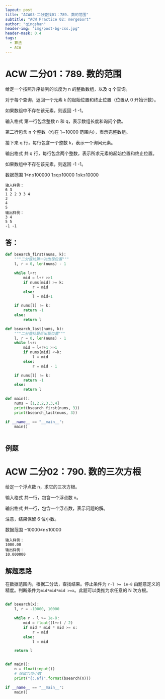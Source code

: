 ```yaml
---
layout: post
title: "ACW03-二分查找01：789. 数的范围"
subtitle: "ACW Practice 02: mergeSort"
author: "qingshan"
header-img: "img/post-bg-css.jpg"
header-mask: 0.4
tags:
  - 算法
  - ACW
---
```


# ACW 二分01：789. 数的范围

给定一个按照升序排列的长度为 n 的整数数组，以及 q 个查询。

对于每个查询，返回一个元素 k 的起始位置和终止位置（位置从 0 开始计数）。

如果数组中不存在该元素，则返回 -1 -1。

输入格式
第一行包含整数 n 和 q，表示数组长度和询问个数。

第二行包含 n 个整数（均在 1∼10000 范围内），表示完整数组。

接下来 q 行，每行包含一个整数 k，表示一个询问元素。

输出格式
共 q 行，每行包含两个整数，表示所求元素的起始位置和终止位置。

如果数组中不存在该元素，则返回 -1 -1。

数据范围
1≤n≤100000
1≤q≤10000
1≤k≤10000
```
输入样例：
6 3
1 2 2 3 3 4
3
4
5
输出样例：
3 4
5 5
-1 -1

```

## 答：
```python
def bsearch_first(nums, k):
    """二分查找第一次出现位置"""
    l, r = 0, len(nums) - 1

    while l<r:
        mid = l+r >>1
        if nums[mid] >= k:
            r = mid
        else:
            l = mid+1

    if nums[l] != k:
        return -1
    else:
        return l

def bsearch_last(nums, k):
    """二分查找最后出现位置"""
    l, r = 0, len(nums) - 1
    while l<r:
        mid = l+r+1 >>1
        if nums[mid] <=k:
            l = mid
        else:
            r = mid - 1

    if nums[l] != k:
        return -1
    else:
        return l

def main():
    nums = [1,2,2,3,3,4]
    print(bsearch_first(nums, 3))
    print(bsearch_last(nums, 3))

if __name__ == "__main__":
    main()
    
```

## 例题

# ACW 二分02：790. 数的三次方根

给定一个浮点数 n，求它的三次方根。

输入格式
共一行，包含一个浮点数 n。

输出格式
共一行，包含一个浮点数，表示问题的解。

注意，结果保留 6 位小数。

数据范围
−10000≤n≤10000
```
输入样例：
1000.00
输出样例：
10.000000
```

## 解题思路
在数据范围内，根据二分法，查找结果。停止条件为 `r-l >= 1e-8` 由题意定义的精度。判断条件为`mid*mid*mid >=x`。此题可以类推为求任意的 N 次方根。

```python

def bsearch(x):
    l, r = -10000, 10000

    while r - l >= 1e-8:
        mid = float((l+r) / 2)
        if mid * mid * mid >= x:
            r = mid
        else:
            l = mid

    return l


def main():
    n = float(input())
    # 保留六位小数
    print("{:.6f}".format(bsearch(n)))

if __name__ == "__main__":
    main()

```